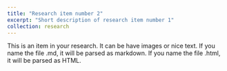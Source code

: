```yaml
---
title: "Research item number 2"
excerpt: "Short description of research item number 1"
collection: research
---
```

This is an item in your research. It can be have images or nice text. If you name the file .md, it will be parsed as markdown. If you name the file .html, it will be parsed as HTML.
